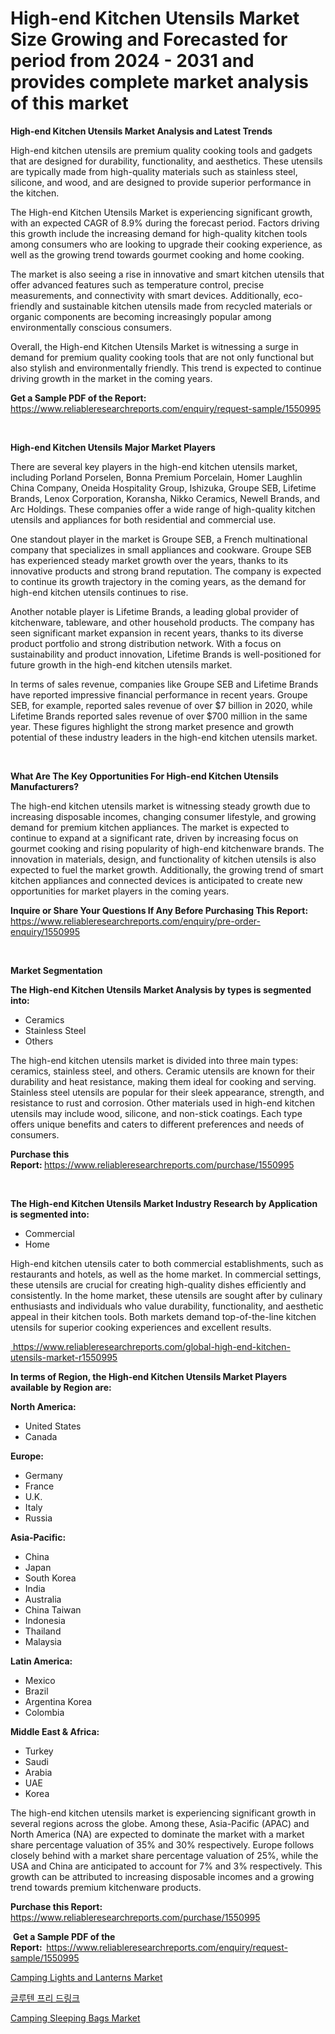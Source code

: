 <p><h1>High-end Kitchen Utensils Market Size Growing and Forecasted for period from 2024 - 2031 and provides complete market analysis of this market</h1></p><p><strong>High-end Kitchen Utensils Market Analysis and Latest Trends</strong></p>
<p><p>High-end kitchen utensils are premium quality cooking tools and gadgets that are designed for durability, functionality, and aesthetics. These utensils are typically made from high-quality materials such as stainless steel, silicone, and wood, and are designed to provide superior performance in the kitchen.</p><p>The High-end Kitchen Utensils Market is experiencing significant growth, with an expected CAGR of 8.9% during the forecast period. Factors driving this growth include the increasing demand for high-quality kitchen tools among consumers who are looking to upgrade their cooking experience, as well as the growing trend towards gourmet cooking and home cooking.</p><p>The market is also seeing a rise in innovative and smart kitchen utensils that offer advanced features such as temperature control, precise measurements, and connectivity with smart devices. Additionally, eco-friendly and sustainable kitchen utensils made from recycled materials or organic components are becoming increasingly popular among environmentally conscious consumers.</p><p>Overall, the High-end Kitchen Utensils Market is witnessing a surge in demand for premium quality cooking tools that are not only functional but also stylish and environmentally friendly. This trend is expected to continue driving growth in the market in the coming years.</p></p>
<p><strong>Get a Sample PDF of the Report:&nbsp;</strong> <a href="https://www.reliableresearchreports.com/enquiry/request-sample/1550995">https://www.reliableresearchreports.com/enquiry/request-sample/1550995</a></p>
<p>&nbsp;</p>
<p><strong>High-end Kitchen Utensils Major Market Players</strong></p>
<p><p>There are several key players in the high-end kitchen utensils market, including Porland Porselen, Bonna Premium Porcelain, Homer Laughlin China Company, Oneida Hospitality Group, Ishizuka, Groupe SEB, Lifetime Brands, Lenox Corporation, Koransha, Nikko Ceramics, Newell Brands, and Arc Holdings. These companies offer a wide range of high-quality kitchen utensils and appliances for both residential and commercial use.</p><p>One standout player in the market is Groupe SEB, a French multinational company that specializes in small appliances and cookware. Groupe SEB has experienced steady market growth over the years, thanks to its innovative products and strong brand reputation. The company is expected to continue its growth trajectory in the coming years, as the demand for high-end kitchen utensils continues to rise.</p><p>Another notable player is Lifetime Brands, a leading global provider of kitchenware, tableware, and other household products. The company has seen significant market expansion in recent years, thanks to its diverse product portfolio and strong distribution network. With a focus on sustainability and product innovation, Lifetime Brands is well-positioned for future growth in the high-end kitchen utensils market.</p><p>In terms of sales revenue, companies like Groupe SEB and Lifetime Brands have reported impressive financial performance in recent years. Groupe SEB, for example, reported sales revenue of over $7 billion in 2020, while Lifetime Brands reported sales revenue of over $700 million in the same year. These figures highlight the strong market presence and growth potential of these industry leaders in the high-end kitchen utensils market.</p></p>
<p>&nbsp;</p>
<p><strong>What Are The Key Opportunities For High-end Kitchen Utensils Manufacturers?</strong></p>
<p><p>The high-end kitchen utensils market is witnessing steady growth due to increasing disposable incomes, changing consumer lifestyle, and growing demand for premium kitchen appliances. The market is expected to continue to expand at a significant rate, driven by increasing focus on gourmet cooking and rising popularity of high-end kitchenware brands. The innovation in materials, design, and functionality of kitchen utensils is also expected to fuel the market growth. Additionally, the growing trend of smart kitchen appliances and connected devices is anticipated to create new opportunities for market players in the coming years.</p></p>
<p><strong>Inquire or Share Your Questions If Any Before Purchasing This Report:</strong> <a href="https://www.reliableresearchreports.com/enquiry/pre-order-enquiry/1550995">https://www.reliableresearchreports.com/enquiry/pre-order-enquiry/1550995</a></p>
<p>&nbsp;</p>
<p><strong>Market Segmentation</strong></p>
<p><strong>The High-end Kitchen Utensils Market Analysis by types is segmented into:</strong></p>
<p><ul><li>Ceramics</li><li>Stainless Steel</li><li>Others</li></ul></p>
<p><p>The high-end kitchen utensils market is divided into three main types: ceramics, stainless steel, and others. Ceramic utensils are known for their durability and heat resistance, making them ideal for cooking and serving. Stainless steel utensils are popular for their sleek appearance, strength, and resistance to rust and corrosion. Other materials used in high-end kitchen utensils may include wood, silicone, and non-stick coatings. Each type offers unique benefits and caters to different preferences and needs of consumers.</p></p>
<p><strong>Purchase this Report:&nbsp;</strong><a href="https://www.reliableresearchreports.com/purchase/1550995">https://www.reliableresearchreports.com/purchase/1550995</a></p>
<p>&nbsp;</p>
<p><strong>The High-end Kitchen Utensils Market Industry Research by Application is segmented into:</strong></p>
<p><ul><li>Commercial</li><li>Home</li></ul></p>
<p><p>High-end kitchen utensils cater to both commercial establishments, such as restaurants and hotels, as well as the home market. In commercial settings, these utensils are crucial for creating high-quality dishes efficiently and consistently. In the home market, these utensils are sought after by culinary enthusiasts and individuals who value durability, functionality, and aesthetic appeal in their kitchen tools. Both markets demand top-of-the-line kitchen utensils for superior cooking experiences and excellent results.</p></p>
<p><a href="https://www.reliableresearchreports.com/global-high-end-kitchen-utensils-market-r1550995">&nbsp;https://www.reliableresearchreports.com/global-high-end-kitchen-utensils-market-r1550995</a></p>
<p><strong>In terms of Region, the High-end Kitchen Utensils Market Players available by Region are:</strong></p>
<p>
    <p> <strong> North America: </strong>
        <ul>
            <li>United States</li>
            <li>Canada</li>
        </ul>
        </p> 
    <p> <strong> Europe: </strong>
        <ul>
            <li>Germany</li>
            <li>France</li>
            <li>U.K.</li>
            <li>Italy</li>
            <li>Russia</li>
        </ul>
        </p> 
    <p> <strong> Asia-Pacific: </strong>
        <ul>
            <li>China</li>
            <li>Japan</li>
            <li>South Korea</li>
            <li>India</li>
            <li>Australia</li>
            <li>China Taiwan</li>
            <li>Indonesia</li>
            <li>Thailand</li>
            <li>Malaysia</li>
        </ul>
        </p> 
    <p> <strong> Latin America: </strong>
        <ul>
            <li>Mexico</li>
            <li>Brazil</li>
            <li>Argentina Korea</li>
            <li>Colombia</li>
        </ul>
        </p> 
    <p> <strong> Middle East & Africa: </strong>
        <ul>
            <li>Turkey</li>
            <li>Saudi</li>
            <li>Arabia</li>
            <li>UAE</li>
            <li>Korea</li>
        </ul>
    </p>
    </p>
<p><p>The high-end kitchen utensils market is experiencing significant growth in several regions across the globe. Among these, Asia-Pacific (APAC) and North America (NA) are expected to dominate the market with a market share percentage valuation of 35% and 30% respectively. Europe follows closely behind with a market share percentage valuation of 25%, while the USA and China are anticipated to account for 7% and 3% respectively. This growth can be attributed to increasing disposable incomes and a growing trend towards premium kitchenware products.</p></p>
<p><strong>Purchase this Report: </strong><a href="https://www.reliableresearchreports.com/purchase/1550995">https://www.reliableresearchreports.com/purchase/1550995</a></p>
<p>&nbsp;<strong>Get a Sample PDF of the Report:&nbsp;&nbsp;</strong><a href="https://www.reliableresearchreports.com/enquiry/request-sample/1550995">https://www.reliableresearchreports.com/enquiry/request-sample/1550995</a></p>
<p><strong></strong></p>
<p><p><a href="https://github.com/abdillahsp58/Market-Research-Report-List-1/blob/main/camping-lights-and-lanterns-market.md">Camping Lights and Lanterns Market</a></p><p><a href="https://github.com/muchswr/Market-Research-Report-List-1/blob/main/1593869152870.md">글루텐 프리 드링크</a></p><p><a href="https://github.com/isharif044/Market-Research-Report-List-1/blob/main/camping-sleeping-bags-market.md">Camping Sleeping Bags Market</a></p></p>